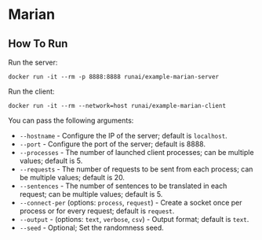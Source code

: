 # Marian

## How To Run

Run the server:
```
docker run -it --rm -p 8888:8888 runai/example-marian-server
```

Run the client:
```
docker run -it --rm --network=host runai/example-marian-client
```

You can pass the following arguments:
- `--hostname` - Configure the IP of the server; default is `localhost`.
- `--port` - Configure the port of the server; default is 8888.
- `--processes` - The number of launched client processes; can be multiple values; default is 5.
- `--requests` - The number of requests to be sent from each process; can be multiple values; default is 20.
- `--sentences` - The number of sentences to be translated in each request; can be multiple values; default is 5.
- `--connect-per` (options: `process`, `request`) - Create a socket once per process or for every request; default is `request`.
- `--output` - (options: `text`, `verbose`, `csv`) - Output format; default is `text`.
- `--seed` - Optional; Set the randomness seed.
